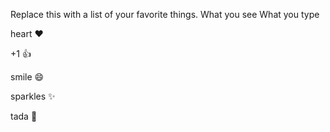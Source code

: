Replace this with a list of your favorite things.
What you see	What you type

heart	:heart:

+1	:+1:

smile	:smile:

sparkles	:sparkles:

tada	:tada:

